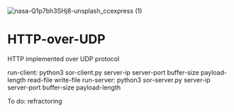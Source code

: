 ![nasa-Q1p7bh3SHj8-unsplash_ccexpress (1)](https://user-images.githubusercontent.com/64248085/148632230-14d33105-42dd-4d66-b06f-c2960e5aa1b4.jpeg)
# HTTP-over-UDP

HTTP implemented over UDP protocol

run-client: python3 sor-client.py server-ip server-port buffer-size payload-length read-file write-file
run-server: python3 sor-server.py server-ip server-port buffer-size payload-length
  
To do:
refractoring
